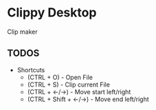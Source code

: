 # Clippy Desktop

Clip maker

## TODOS

- Shortcuts
  - (CTRL + O) - Open File
  - (CTRL + S) - Clip current File
  - (CTRL + <-/->) - Move start left/right
  - (CTRL + Shift + <-/->) - Move end left/right
